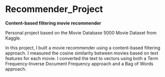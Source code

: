 # Recommender_Project

**Content-based filtering movie recommender**

Personal project based on the Movie Database 5000 Movie Dataset from Kaggle.

In this project, I built a movie recommender using a content-based filtering approach. I measured the cosine similarity between movies based on text features for each movie. I converted the text to vectors using both a Term Frequency-Inverse Document Frequency approach and a Bag of Words approach. 

